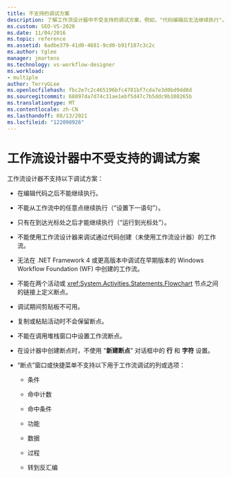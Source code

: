 ```yaml
---
title: 不支持的调试方案
description: 了解工作流设计器中不受支持的调试方案，例如，"代码编辑后无法继续执行"。
ms.custom: SEO-VS-2020
ms.date: 11/04/2016
ms.topic: reference
ms.assetid: 6adbe379-41d0-4681-9cd0-b91f187c3c2c
ms.author: tglee
manager: jmartens
ms.technology: vs-workflow-designer
ms.workload:
- multiple
author: TerryGLee
ms.openlocfilehash: fbc2e7c2c465196bfc4781bf7cda7e3d0bd9dd8d
ms.sourcegitcommit: 68897da7d74c31ae1ebf5d47c7b5ddc9b108265b
ms.translationtype: MT
ms.contentlocale: zh-CN
ms.lasthandoff: 08/13/2021
ms.locfileid: "122098926"
---
```

# <a name="unsupported-debugging-scenarios-in-the-workflow-designer"></a>工作流设计器中不受支持的调试方案

工作流设计器不支持以下调试方案：

- 在编辑代码之后不能继续执行。

- 不能从工作流中的任意点继续执行（“设置下一语句”）。

- 只有在到达光标处之后才能继续执行（“运行到光标处”）。

- 不能使用工作流设计器来调试通过代码创建（未使用工作流设计器）的工作流。

- 无法在 .NET Framework 4 或更高版本中调试在早期版本的 Windows Workflow Foundation (WF) 中创建的工作流。

- 不能在两个活动或 <xref:System.Activities.Statements.Flowchart> 节点之间的链接上定义断点。

- 调试期间剪贴板不可用。

- 复制或粘贴活动时不会保留断点。

- 不能在调用堆栈窗口中设置工作流断点。

- 在设计器中创建断点时，不使用 "**新建断点**" 对话框中的 **行** 和 **字符** 设置。

- “断点”窗口或快捷菜单不支持以下用于工作流调试的列或选项：

  - 条件

  - 命中计数

  - 命中条件

  - 功能

  - 数据

  - 过程

  - 转到反汇编
